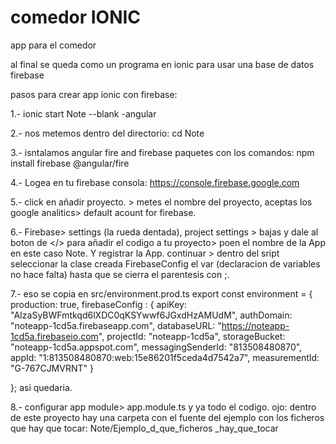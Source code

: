 # comedor IONIC
app para el comedor

al final se queda como un programa en ionic para usar una base de datos firebase

pasos para crear app ionic con firebase:

1.- ionic start Note --blank -angular

2.- nos metemos dentro del directorio: cd Note

3.- isntalamos angular fire and firebase paquetes con los comandos:
npm install firebase @angular/fire

4.- Logea en tu firebase consola: 
https://console.firebase.google.com

5.- click en añadir proyecto. > metes el nombre del proyecto, aceptas los google analitics> default acount for firebase. <creando proyecto> 

6.- Firebase> settings (la rueda dentada), project settings > bajas y dale al boton de </> para añadir el codigo a tu proyecto> poen el nombre de la App en este caso Note. Y registrar la App. continuar > dentro del sript seleccionar la clase creada FirebaseConfig el var (declaracion de variables no hace falta) hasta  que se cierra el parentesis con ;. 

7.- eso se copia en src/environment.prod.ts
export const environment = {
  production: true,
  firebaseConfig : {
    apiKey: "AIzaSyBWFmtkqd6lXDC0qKSYwwf6JGxdHzAMUdM",
    authDomain: "noteapp-1cd5a.firebaseapp.com",
    databaseURL: "https://noteapp-1cd5a.firebaseio.com",
    projectId: "noteapp-1cd5a",
    storageBucket: "noteapp-1cd5a.appspot.com",
    messagingSenderId: "813508480870",
    appId: "1:813508480870:web:15e86201f5ceda4d7542a7",
    measurementId: "G-767CJMVRNT"
  }

};
asi quedaria.

8.- configurar app module> app.module.ts y ya todo el codigo. 
 ojo: dentro de este proyecto hay una carpeta con el fuente del ejemplo con los ficheros que hay que tocar: Note/Ejemplo_d_que_ficheros _hay_que_tocar
